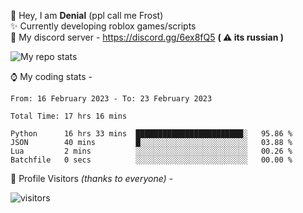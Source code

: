 🤚 Hey, I am **Denial** (ppl call me Frost)  
✨ Currently developing roblox games/scripts  
💎  My discord server - https://discord.gg/6ex8fQ5 **( ⚠ its russian )**  

<img alt="My repo stats" src="https://github-readme-stats.vercel.app/api?username=FrostX-Official&show_icons=true&theme=radical">

⌚ My coding stats -

<!--START_SECTION:waka-->

```text
From: 16 February 2023 - To: 23 February 2023

Total Time: 17 hrs 16 mins

Python      16 hrs 33 mins  ████████████████████████░   95.86 %
JSON        40 mins         █░░░░░░░░░░░░░░░░░░░░░░░░   03.88 %
Lua         2 mins          ░░░░░░░░░░░░░░░░░░░░░░░░░   00.26 %
Batchfile   0 secs          ░░░░░░░░░░░░░░░░░░░░░░░░░   00.00 %
```

<!--END_SECTION:waka-->

🧥 Profile Visitors *(thanks to everyone)* -  
  
![visitors](https://visitor-badge.glitch.me/badge?page_id=FrostX-Official.FrostX-Official)
